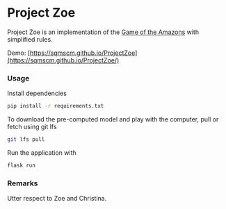 # Project Zoe

Project Zoe is an implementation of the [Game of the Amazons](https://en.wikipedia.org/wiki/Game_of_the_Amazons) 
with simplified rules.

Demo: [https://sqmscm.github.io/ProjectZoe](https://sqmscm.github.io/ProjectZoe/)

### Usage

Install dependencies

```bash
pip install -r requirements.txt
```

To download the pre-computed model and play with the computer, pull or fetch using git lfs
```bash
git lfs pull
```

Run the application with
```bash
flask run
```

### Remarks

Utter respect to Zoe and Christina.

